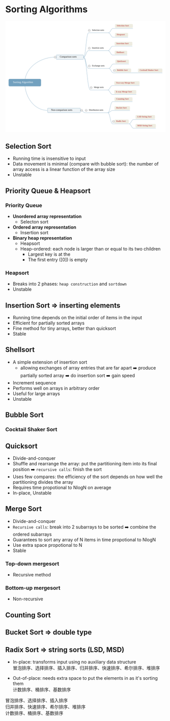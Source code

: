 # Sorting Algorithms
![](img/Sorting+Algorithm.svg)


## Selection Sort
- Running time is insensitive to input
- Data movement is minimal (compare with bubble sort): the number of array access is a linear function of the array size
- Unstable


## Priority Queue & Heapsort
### Priority Queue
- **Unordered array representation**
  - Selecton sort
- **Ordered array representation**
  - Insertion sort
- **Binary heap representation**
  - Heapsort
  - Heap-ordered: each node is larger than or equal to its two children
    - Largest key is at the 
    - The first entry ([0]) is empty
    
   
### Heapsort
- Breaks into 2 phases: `heap construction` and `sortdown`
- Unstable

## Insertion Sort => inserting elements
- Running time depends on the initial order of items in the input
- Efficient for partially sorted arrays
- Fine method for tiny arrays, better than quicksort
- Stable

## Shellsort
- A simple extension of insertion sort  
  - allowing exchanges of array entries that are far apart :arrow_right: produce partially sorted array :arrow_right: do insertion sort :arrow_right: gain speed
- Increment sequence
- Performs well on arrays in arbitrary order
- Useful for large arrays
- Unstable

## Bubble Sort

### Cocktail Shaker Sort

## Quicksort
- Divide-and-conquer
- Shuffle and rearrange the array: put the partitioning item into its final position :arrow_right: `recursive calls`: finish the sort
- Uses few compares: the efficiency of the sort depends on how well the partitioning divides the array
- Requires time propotional to NlogN on average
- In-place, Unstable


## Merge Sort
- Divide-and-conquer
- `Recursive calls`: break into 2 subarrays to be sorted :arrow_right: combine the ordered subarrays
- Guarantees to sort any array of N items in time propotional to NlogN
- Use extra space propotional to N
- Stable

### Top-down mergesort
- Recursive method
### Bottom-up mergesort
- Non-recursive

## Counting Sort

## Bucket Sort => double type

## Radix Sort => string sorts (LSD, MSD)


- In-place: transforms input using no auxiliary data structure  
冒泡排序、选择排序、插入排序、归并排序、快速排序、希尔排序、堆排序  

- Out-of-place: needs extra space to put the elements in as it's sorting them  
计数排序、桶排序、基数排序  

冒泡排序、选择排序、插入排序  
归并排序、快速排序、希尔排序、堆排序  
计数排序、桶排序、基数排序  
